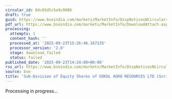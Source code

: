```yaml
---
circular_id: 0dc05d5c5a9c9086
draft: true
guid: https://www.bseindia.com/markets/MarketInfo/DispNoticesNCirculars.aspx?Noticeid={185450FF-79A4-4BC5-A83D-806B0BBD32E2}&noticeno=20250923-68&dt=09/23/2025&icount=68&totcount=78&flag=0
pdf_url: https://www.bseindia.com/markets/MarketInfo/DownloadAttach.aspx?id=20250923-68&attachedId=
processing:
  attempts: 1
  content_hash: ''
  processed_at: '2025-09-23T15:26:46.167135'
  processor_version: '2.0'
  stage: download_failed
  status: failed
published_date: '2025-09-23T14:24:09+00:00'
rss_url: https://www.bseindia.com/markets/MarketInfo/DispNoticesNCirculars.aspx?Noticeid={185450FF-79A4-4BC5-A83D-806B0BBD32E2}&noticeno=20250923-68&dt=09/23/2025&icount=68&totcount=78&flag=0
source: bse
title: 'Sub-Division of Equity Shares of GOKUL AGRO RESOURCES LTD (Scrip Code: 539725).'
---
```


Processing in progress...